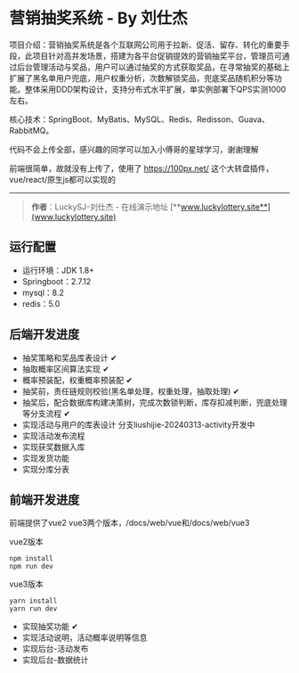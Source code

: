 # 营销抽奖系统 - By 刘仕杰

项目介绍：营销抽奖系统是各个互联网公司用于拉新、促活、留存、转化的重要手段，此项目针对高并发场景，搭建为各平台促销提效的营销抽奖平台，管理员可通过后台管理活动与奖品，用户可以通过抽奖的方式获取奖品，在寻常抽奖的基础上扩展了黑名单用户兜底，用户权重分析，次数解锁奖品，兜底奖品随机积分等功能。整体采用DDD架构设计，支持分布式水平扩展，单实例部署下QPS实测1000左右。

核心技术：SpringBoot、MyBatis、MySQL、Redis、Redisson、Guava、RabbitMQ。

代码不会上传全部，感兴趣的同学可以加入小傅哥的星球学习，谢谢理解

前端很简单，故就没有上传了，使用了 https://100px.net/ 这个大转盘插件，vue/react/原生js都可以实现的

---

>**作者**：LuckySJ-刘仕杰 - 在线演示地址 [**www.luckylottery.site**](www.luckylottery.site)

## 运行配置

- 运行环境：JDK 1.8+
- Springboot：2.7.12
- mysql：8.2
- redis：5.0

## 后端开发进度
- 抽奖策略和奖品库表设计 ✔
- 抽取概率区间算法实现 ✔
- 概率预装配，权重概率预装配 ✔
- 抽奖前，责任链规则校验(黑名单处理，权重处理，抽取处理) ✔
- 抽奖后，配合数据库构建决策树，完成次数锁判断，库存扣减判断，兜底处理等分支流程 ✔
- 实现活动与用户的库表设计 分支liushijie-20240313-activity开发中  
- 实现活动发布流程
- 实现获奖数据入库
- 实现发货功能
- 实现分库分表

## 前端开发进度
前端提供了vue2 vue3两个版本，/docs/web/vue和/docs/web/vue3

vue2版本

```
npm install
npm run dev
```

vue3版本

```
yarn install
yarn run dev
```
- 实现抽奖功能 ✔
- 实现活动说明，活动概率说明等信息
- 实现后台-活动发布
- 实现后台-数据统计




